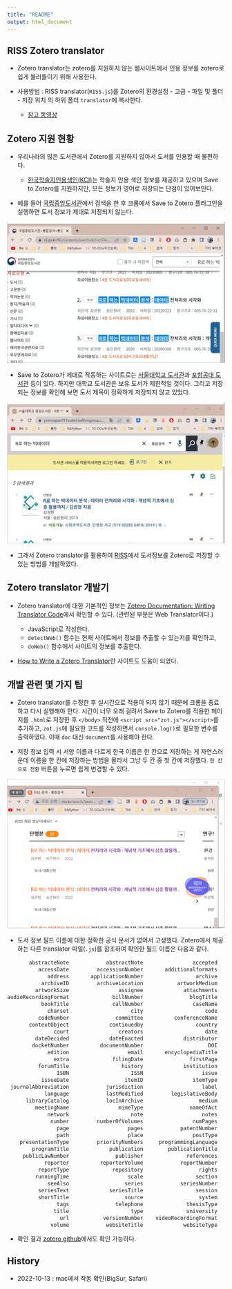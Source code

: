 ```yaml
---
title: "README"
output: html_document
---
```


## RISS Zotero translator

* Zotero translator는 zotero를 지원하지 않는 웹사이트에서 인용 정보를 zotero로 쉽게 불러들이기 위해 사용한다.

* 사용방법 : RISS translator(`RISS.js`)를 Zotero의 환경설정 - 고급 - 파일 및 폴더 - 저장 위치 의 하위 폴더 `translator`에 복사한다.
  - [참고 동영상](https://www.youtube.com/watch?v=nc7TEFEbhpA&ab_channel=erazlogo)

## Zotero 지원 현황

* 우리나라의 많은 도서관에서 Zotero를 지원하지 않아서 도서를 인용할 때 불편하다.
  - [한국학술지인용색인(KCI)](https://www.kci.go.kr/kciportal/main.kci)는 학술지 인용 색인 정보를 제공하고 있으며 Save to Zotero를 지원하지만, 모든 정보가 영어로 저장되는 단점이 있어보인다.
  
* 예를 들어 [국립중앙도서관](nl.go.kr)에서 검색을 한 후 크롬에서 Save to Zotero 플러그인을 실행하면 도서 정보가 제대로 저장되지 않는다.

![](zotero_nl.gif)

* Save to Zotero가 제대로 작동하는 사이트로는 [서울대학교 도서관](https://lib.snu.ac.kr/)과 [포항공대 도서관](https://library.postech.ac.kr/) 등이 있다. 하지만 대학교 도서관은 보유 도서가 제한적일 것이다. 그리고 저장되는 정보를 확인해 보면 도서 제목이 정확하게 저장되지 않고 있었다. 

![](zotero_snu.gif)

* 그래서 Zotero translator를 활용하여 [RISS](http://www.riss.kr/index.do)에서 도서정보를 Zotero로 저장할 수 있는 방법를 개발하였다. 

## Zotero translator 개발기

* Zotero translator에 대한 기본적인 정보는 [Zotero Documentation: Writing Translator Code](https://www.zotero.org/support/dev/translators/coding)에서 확인할 수 있다. (관련된 부분은 Web Translator이다.)
  - JavaScript로 작성한다.
  - `detectWeb()` 함수는 현재 사이트에서 정보를 추출할 수 있는지를 확인하고,
  - `doWeb()` 함수에서 사이트의 정보를 추출한다.
  
* [How to Write a Zotero Translator](https://niche-canada.org/member-projects/zotero-guide/chapter1.html)란 사이트도 도움이 되었다.

## 개발 관련 몇 가지 팁

* Zotero translator를 수정한 후 실시간으로 적용이 되지 않기 때문에 크롬을 종료하고 다시 실행해야 한다. 시간이 너무 오래 걸려서 Save to Zotero를 적용한 페이지를 `.html`로 저장한 후 `</body>` 직전에 `<script src="zot.js"></script>`를 추가하고, `zot.js`에 필요한 코드를 작성하면서 `console.log()`로 필요한 변수를 출력하였다. 이때 `doc` 대신 `document`를 사용해야 한다. 

* 저장 정보 입력 시 서양 이름과 다르게 한국 이름은 한 칸으로 저장하는 게 자연스러운데 이름을 한 칸에 저장하는 방법을 몰라서 그냥 두 칸 중 첫 칸에 저장했다. `한 칸으로 전환` 버튼을 누르면 쉽게 변경할 수 있다. 

![](zotero_riss.gif)

* 도서 정보 필드 이름에 대한 정확한 공식 문서가 없어서 고생했다. Zotero에서 제공하는 다른 translator 파일(`.js`)를 참조하여 확인한 필드 이름은 다음과 같다.
  
```
       abstracteNote 	        abstractNote 	            accepted 	
          accessDate 	     accessionNumber 	   additionalformats 	
             address 	   applicationNumber 	             archive 	
           archiveID 	     archiveLocation 	       artworkMedium 	
         artworkSize 	            assignee 	         attachments 	
audioRecordingFormat 	          billNumber 	           blogTitle 	
           bookTitle 	          callNumber 	            caseName 	
             charset 	                city 	                code 	
          codeNumber 	           committee 	      conferenceName 	
       contextObject 	         continuedby 	             country 	
               court 	            creators 	                date 	
         dateDecided 	         dateEnacted 	         distributor 	
        docketNumber 	      documentNumber 	                 DOI 	
             edition 	               email 	   encyclopediaTitle 	
               extra 	          filingDate 	           firstPage 	
          forumTitle 	             history 	         institution 	
                ISBN 	                ISSN 	               issue 	
           issueDate 	              itemID 	            itemType 	
 journalAbbreviation 	        jurisdiction 	               label 	
            language 	        lastModified 	     legislativeBody 	
      libraryCatalog 	        locInArchive 	              medium 	
         meetingName 	            mimeType 	           nameOfAct 	
             network 	                note 	               notes 	
              number 	     numberOfVolumes 	            numPages 	
                page 	               pages 	        patentNumber 	
                path 	               place 	            postType 	
    presentationType 	     priorityNumbers 	 programmingLanguage 	
        programTitle 	         publication 	    publicationTitle 	
     publicLawNumber 	           publisher 	          references 	
            reporter 	      reporterVolume 	        reportNumber 	
          reportType 	          repository 	              rights 	
         runningTime 	               scale 	             section 	
             seeAlso 	              series 	        seriesNumber 	
          seriesText 	         seriesTitle 	             session 	
          shortTitle 	              source 	              system 	
                tags 	           telephone 	          thesisType 	
               title 	                type 	          university 	
                 url 	       versionNumber 	videoRecordingFormat 	
              volume 	        websiteTitle 	         websiteType
```

* 확인 결과 [zotero github](https://github.com/zotero/zotero/blob/master/chrome/locale/ko-KR/zotero/zotero.properties)에서도 확인 가능하다.

## History

* 2022-10-13 : mac에서 작동 확인(BigSur, Safari)


